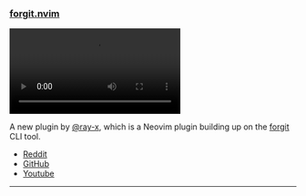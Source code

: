 <h3 id="new-forgit.nvim">
    <a href="#new-forgit.nvim">
        <span class="icon-text">
            <span class="icon">
                <i class="fa-solid fa-book"></i>
            </span>
            <span>forgit.nvim</span>
        </span>
    </a>
</h3>

<video controls>
  <source
    src="https://user-images.githubusercontent.com/1681295/207864539-ec65b9c4-d8a0-4509-b13f-bd2192f742d9.mp4"
  >
</video>

A new plugin by [@ray-x](https://github.com/ray-x), which is a Neovim plugin building up on the
[forgit](https://github.com/wfxr/forgit) CLI tool.

- [Reddit](https://www.reddit.com/r/neovim/comments/zsjdcy/forgitnvim_is_a_neovim_plugin_wraps_forgit_cli/)
- [GitHub](https://github.com/ray-x/forgit.nvim)
- [Youtube](https://www.youtube.com/watch?v=lXeusJJYsN4&feature=share)

---
